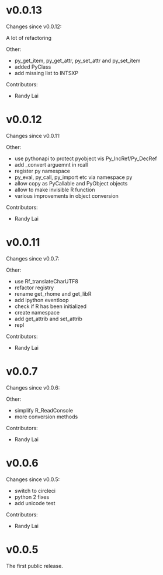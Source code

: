 # v0.0.13

Changes since v0.0.12:

  A lot of refactoring

  Other:
   - py_get_item, py_get_attr, py_set_attr and py_set_item
   - added PyClass
   - add missing list to INTSXP

  Contributors:
   - Randy Lai


# v0.0.12

Changes since v0.0.11:

  Other:
   - use pythonapi to protect pyobject vis Py_IncRef/Py_DecRef
   - add _convert arguemnt in rcall
   - register py namespace
   - py_eval, py_call, py_import etc via namespace py
   - allow copy as PyCallable and PyObject objects
   - allow to make invisible R function
   - various improvements in object conversion

  Contributors:
   - Randy Lai


# v0.0.11

Changes since v0.0.7:

  Other:
   - use Rf_translateCharUTF8
   - refactor registry
   - rename get_rhome and get_libR
   - add ipython eventloop
   - check if R has been initialized
   - create namespace
   - add get_attrib and set_attrib
   - repl

  Contributors:
   - Randy Lai


# v0.0.7

Changes since v0.0.6:

  Other:
   - simplify R_ReadConsole
   - more conversion methods

  Contributors:
   - Randy Lai


# v0.0.6

Changes since v0.0.5:
   - switch to circleci
   - python 2 fixes
   - add unicode test

  Contributors:
   - Randy Lai


# v0.0.5

The first public release.